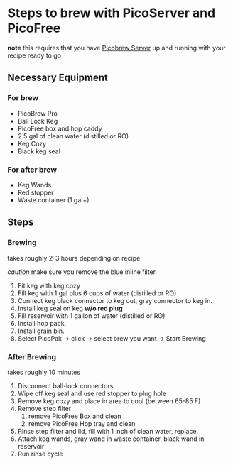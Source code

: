 # Steps to brew with PicoServer and PicoFree

**note** this requires that you have [Picobrew Server](https://github.com/chiefwigms/picobrew_pico) up and running with your recipe ready to go

## Necessary Equipment

### For brew
* PicoBrew Pro
* Ball Lock Keg
* PicoFree box and hop caddy
* 2.5 gal of clean water (distilled or RO)
* Keg Cozy
* Black keg seal

### For after brew
* Keg Wands
* Red stopper
* Waste container (1 gal+)

## Steps

### Brewing
takes roughly 2-3 hours depending on recipe

*caution* make sure you remove the blue inline filter.

1. Fit keg with keg cozy
1. Fill keg with 1 gal plus 6 cups of water (distilled or RO)
1. Connect keg black connector to keg out, gray connector to keg in.
1. Install keg seal on keg **w/o red plug**
1. Fill reservoir with 1 gallon of water (distilled or RO)
1. Install hop pack.
1. Install grain bin. 
1. Select PicoPak -> click -> select brew you want -> Start Brewing

### After Brewing

takes roughly 10 minutes

1. Disconnect ball-lock connectors
1. Wipe off keg seal and use red stopper to plug hole
1. Remove keg cozy and place in area to cool (between 65-85 F)
1. Remove step filter
    1. remove PicoFree Box and clean
    1. remove PicoFree Hop tray and clean
1. Rinse step filter and lid, fill with 1 inch of clean water, replace.
1. Attach keg wands, gray wand in waste container, black wand in reservoir
1. Run rinse cycle
